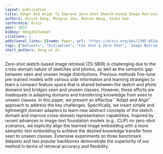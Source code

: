 ```yaml
---
layout: publication
title: Adapt And Align To Improve Zero-shot Sketch-based Image Retrieval
authors: Shiyin Dong, Mingrui Zhu, Nannan Wang, Xinbo Gao
conference: Arxiv
year: 2023
bibkey: dong2023adapt
citations: 1
additional_links: [{name: Paper, url: 'https://arxiv.org/abs/2305.05144'}]
tags: ["Datasets", "Evaluation", "Few Shot & Zero Shot", "Image Retrieval"]
short_authors: Dong et al.
---
```

Zero-shot sketch-based image retrieval (ZS-SBIR) is challenging due to the
cross-domain nature of sketches and photos, as well as the semantic gap between
seen and unseen image distributions. Previous methods fine-tune pre-trained
models with various side information and learning strategies to learn a compact
feature space that is shared between the sketch and photo domains and bridges
seen and unseen classes. However, these efforts are inadequate in adapting
domains and transferring knowledge from seen to unseen classes. In this paper,
we present an effective ``Adapt and Align'' approach to address the key
challenges. Specifically, we insert simple and lightweight domain adapters to
learn new abstract concepts of the sketch domain and improve cross-domain
representation capabilities. Inspired by recent advances in image-text
foundation models (e.g., CLIP) on zero-shot scenarios, we explicitly align the
learned image embedding with a more semantic text embedding to achieve the
desired knowledge transfer from seen to unseen classes. Extensive experiments
on three benchmark datasets and two popular backbones demonstrate the
superiority of our method in terms of retrieval accuracy and flexibility.